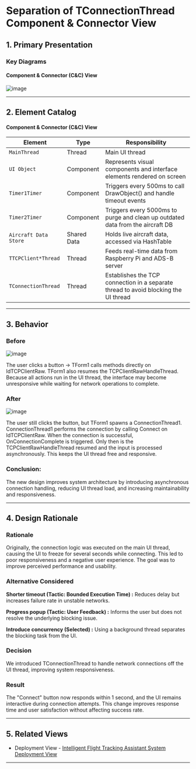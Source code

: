 # Separation of TConnectionThread Component & Connector View

## 1. Primary Presentation

### Key Diagrams

#### Component & Connector (C&C) View
![image](https://github.com/user-attachments/assets/05bd718a-952e-4a37-a8a1-b9064eba0fe4)


---

## 2. Element Catalog

#### Component & Connector (C&C) View

| Element                | Type          | Responsibility                                                |
|------------------------|---------------|----------------------------------------------------------------|
| `MainThread`         | Thread      | Main UI thread               |
| `UI Object`         | Component      | Represents visual components and interface elements rendered on screen               |
| `Timer1Timer`         | Component      | Triggers every 500ms to call DrawObject() and handle timeout events               |
| `Timer2Timer`         | Component      | Triggers every 5000ms to purge and clean up outdated data from the aircraft DB               |
| `Aircraft Data Store`  | Shared Data   | Holds live aircraft data, accessed via HashTable               |
| `TTCPClient*Thread`    | Thread        | Feeds real-time data from Raspberry Pi and ADS-B server        |
| `TConnectionThread`    | Thread        | Establishes the TCP connection in a separate thread to avoid blocking the UI thread        |

---

## 3. Behavior
### Before
![image](https://github.com/user-attachments/assets/b8778a4f-d6b8-4717-8ac6-00268e1ab816)


The user clicks a button → TForm1 calls methods directly on IdTCPClientRaw.
TForm1 also resumes the TCPClientRawHandleThread.
Because all actions run in the UI thread, the interface may become unresponsive while waiting for network operations to complete.


### After
![image](https://github.com/user-attachments/assets/2cd25197-daf0-4c30-970e-53bade5d217a)

The user still clicks the button, but TForm1 spawns a ConnectionThread1.
ConnectionThread1 performs the connection by calling Connect on IdTCPClientRaw.
When the connection is successful, OnConnectionComplete is triggered.
Only then is the TCPClientRawHandleThread resumed and the input is processed asynchronously.
This keeps the UI thread free and responsive.

### Conclusion:
The new design improves system architecture by introducing asynchronous connection handling,
reducing UI thread load, and increasing maintainability and responsiveness. 

---

## 4. Design Rationale
### Rationale
Originally, the connection logic was executed on the main UI thread, causing the UI to freeze for several seconds while connecting. This led to poor responsiveness and a negative user experience. The goal was to improve perceived performance and usability.

### Alternative Considered
**Shorter timeout (Tactic: Bounded Execution Time) :**
Reduces delay but increases failure rate in unstable networks.

**Progress popup (Tactic: User Feedback) :**
Informs the user but does not resolve the underlying blocking issue.

**Introduce concurrency (Selected) :**
Using a background thread separates the blocking task from the UI.

### Decision
We introduced TConnectionThread to handle network connections off the UI thread, improving system responsiveness.

### Result
The "Connect" button now responds within 1 second, and the UI remains interactive during connection attempts. This change improves response time and user satisfaction without affecting success rate.

---

## 5. Related Views
- Deployment View - [Intelligent Flight Tracking Assistant System Deployment View](./IFTA_Deployment_View.md)

---

